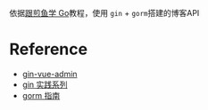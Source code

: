

依据[跟煎鱼学 Go](https://eddycjy.gitbook.io/golang/di-3-ke-gin/install)教程，使用 `gin` + `gorm`搭建的博客API

# Reference

- [gin-vue-admin](https://github.com/flipped-aurora/gin-vue-admin)
- [gin 实践系列](https://static.kancloud.cn/lhj0702/sockstack_gin/1805355)
- [gorm 指南](https://gorm.io/zh_CN/docs/)